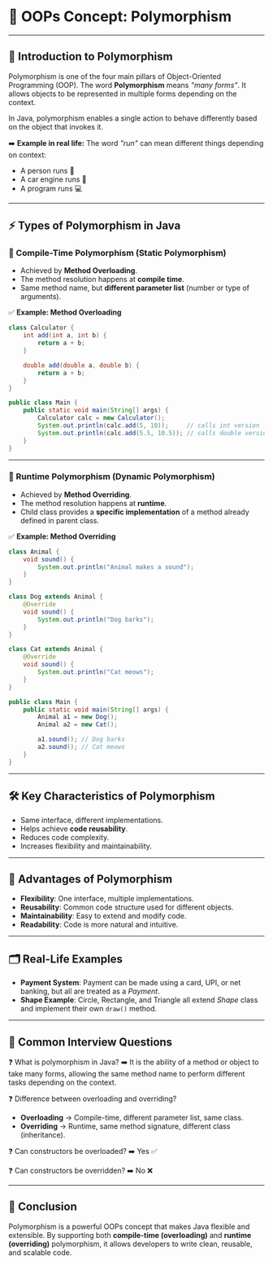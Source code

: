 # 🧩 OOPs Concept: **Polymorphism**

---

## 🎯 Introduction to Polymorphism

Polymorphism is one of the four main pillars of Object-Oriented Programming (OOP). The word **Polymorphism** means *"many forms"*. It allows objects to be represented in multiple forms depending on the context.

In Java, polymorphism enables a single action to behave differently based on the object that invokes it.

➡️ **Example in real life:** The word *"run"* can mean different things depending on context:

- A person runs 🏃
- A car engine runs 🚗
- A program runs 💻

---

## ⚡ Types of Polymorphism in Java

### 🔹 Compile-Time Polymorphism (Static Polymorphism)

- Achieved by **Method Overloading**.
- The method resolution happens at **compile time**.
- Same method name, but **different parameter list** (number or type of arguments).

✅ **Example: Method Overloading**

```java
class Calculator {
    int add(int a, int b) {
        return a + b;
    }

    double add(double a, double b) {
        return a + b;
    }
}

public class Main {
    public static void main(String[] args) {
        Calculator calc = new Calculator();
        System.out.println(calc.add(5, 10));     // calls int version
        System.out.println(calc.add(5.5, 10.5)); // calls double version
    }
}
```

---

### 🔹 Runtime Polymorphism (Dynamic Polymorphism)

- Achieved by **Method Overriding**.
- The method resolution happens at **runtime**.
- Child class provides a **specific implementation** of a method already defined in parent class.

✅ **Example: Method Overriding**

```java
class Animal {
    void sound() {
        System.out.println("Animal makes a sound");
    }
}

class Dog extends Animal {
    @Override
    void sound() {
        System.out.println("Dog barks");
    }
}

class Cat extends Animal {
    @Override
    void sound() {
        System.out.println("Cat meows");
    }
}

public class Main {
    public static void main(String[] args) {
        Animal a1 = new Dog();
        Animal a2 = new Cat();

        a1.sound(); // Dog barks
        a2.sound(); // Cat meows
    }
}
```

---

## 🛠️ Key Characteristics of Polymorphism

- Same interface, different implementations.
- Helps achieve **code reusability**.
- Reduces code complexity.
- Increases flexibility and maintainability.

---

## 📌 Advantages of Polymorphism

- **Flexibility**: One interface, multiple implementations.
- **Reusability**: Common code structure used for different objects.
- **Maintainability**: Easy to extend and modify code.
- **Readability**: Code is more natural and intuitive.

---

## 🗂️ Real-Life Examples

- **Payment System**: Payment can be made using a card, UPI, or net banking, but all are treated as a *Payment*.
- **Shape Example**: Circle, Rectangle, and Triangle all extend *Shape* class and implement their own `draw()` method.

---

## 🎤 Common Interview Questions

❓ What is polymorphism in Java? ➡️ It is the ability of a method or object to take many forms, allowing the same method name to perform different tasks depending on the context.

❓ Difference between overloading and overriding?

- **Overloading** → Compile-time, different parameter list, same class.
- **Overriding** → Runtime, same method signature, different class (inheritance).

❓ Can constructors be overloaded? ➡️ Yes ✅

❓ Can constructors be overridden? ➡️ No ❌

---

## 🚀 Conclusion

Polymorphism is a powerful OOPs concept that makes Java flexible and extensible. By supporting both **compile-time (overloading)** and **runtime (overriding)** polymorphism, it allows developers to write clean, reusable, and scalable code.

